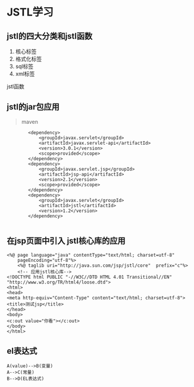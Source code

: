 # JSTL学习

## jstl的四大分类和jstl函数
1. 核心标签
2. 格式化标签
3. sql标签
4. xml标签

jstl函数

## jstl的jar包应用  
> maven   

```
		<dependency>
			<groupId>javax.servlet</groupId>
			<artifactId>javax.servlet-api</artifactId>
			<version>3.0.1</version>
			<scope>provided</scope>
		</dependency>
		<dependency>
			<groupId>javax.servlet.jsp</groupId>
			<artifactId>jsp-api</artifactId>
			<version>2.1</version>
			<scope>provided</scope>
		</dependency>
		<dependency>
			<groupId>javax.servlet</groupId>
			<artifactId>jstl</artifactId>
			<version>1.2</version>
		</dependency>
		
```

## 在jsp页面中引入 jstl核心库的应用  
```
<%@ page language="java" contentType="text/html; charset=utf-8"
    pageEncoding="utf-8"%>
    <%@ taglib uri="http://java.sun.com/jsp/jstl/core"  prefix="c"%>
    <!-- 应用jstl核心库-->
<!DOCTYPE html PUBLIC "-//W3C//DTD HTML 4.01 Transitional//EN" "http://www.w3.org/TR/html4/loose.dtd">
<html>
<head>
<meta http-equiv="Content-Type" content="text/html; charset=utf-8">
<title>测试jsp</title>
</head>
<body>
<c:out value="你看"></c:out>
</body>
</html>
```

## el表达式
```graph LR
A(value)-->B(变量)
A-->C(常量)
B-->D(EL表达式)
``` 